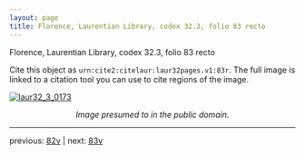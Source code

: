 ```yaml
---
layout: page
title: Florence, Laurentian Library, codex 32.3, folio 83 recto
---
```


Florence, Laurentian Library, codex 32.3, folio 83 recto

Cite this object as `urn:cite2:citelaur:laur32pages.v1:83r`.  The full image is linked to a citation tool you can use to cite regions of the image.

[![laur32_3_0173](http://www.homermultitext.org/iipsrv?IIIF=/project/homer/pyramidal/deepzoom/citelaur/laur32imgs/v1/laur32_3_0173.tif/full/800,/0/default.jpg)](http://www.homermultitext.org/ict2/?urn=urn:cite2:citelaur:laur32imgs.v1:laur32_3_0173) 

<p style="text-align: center; font-style: italic;">Image presumed to in the public domain.</p>

---

previous: [82v](../82v/) | next: [83v](../83v/)